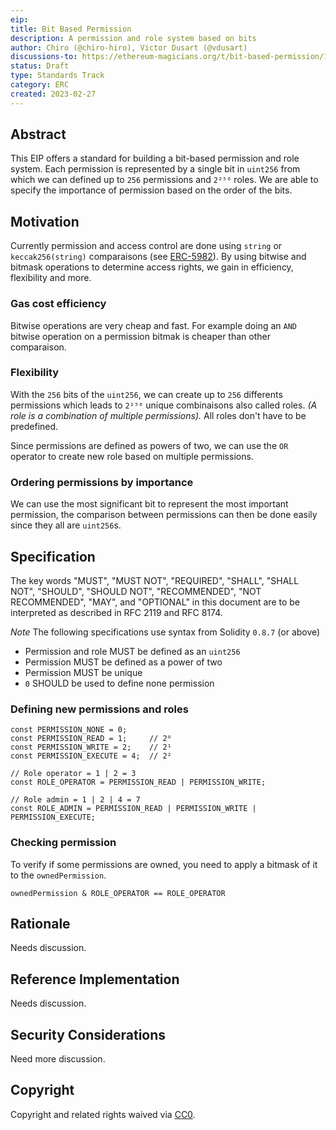 ```yaml
---
eip:
title: Bit Based Permission
description: A permission and role system based on bits
author: Chiro (@chiro-hiro), Victor Dusart (@vdusart)
discussions-to: https://ethereum-magicians.org/t/bit-based-permission/13065
status: Draft
type: Standards Track
category: ERC
created: 2023-02-27
---
```


## Abstract

This EIP offers a standard for building a bit-based permission and role system. Each permission is represented by a single bit in `uint256` from which we can defined up to `256` permissions and `2²⁵⁶` roles. We are able to specify the importance of permission based on the order of the bits.

## Motivation

Currently permission and access control are done using `string` or `keccak256(string)` comparaisons (see [ERC-5982](./eip-5982.md)).
By using bitwise and bitmask operations to determine access rights, we gain in efficiency, flexibility and more.

### Gas cost efficiency

Bitwise operations are very cheap and fast. For example doing an `AND` bitwise operation on a permission bitmak is cheaper than other comparaison.

### Flexibility

With the `256` bits of the `uint256`, we can create up to `256` differents permissions which leads to `2²⁵⁶` unique combinaisons also called roles.
*(A role is a combination of multiple permissions).* All roles don't have to be predefined.

Since permissions are defined as powers of two, we can use the `OR` operator to create new role based on multiple permissions.

### Ordering permissions by importance

We can use the most significant bit to represent the most important permission, the comparison between permissions can then be done easily since they all are `uint256`s.

## Specification

The key words "MUST", "MUST NOT", "REQUIRED", "SHALL", "SHALL NOT", "SHOULD", "SHOULD NOT", "RECOMMENDED", "NOT RECOMMENDED", "MAY", and "OPTIONAL" in this document are to be interpreted as described in RFC 2119 and RFC 8174.

_Note_ The following specifications use syntax from Solidity `0.8.7` (or above)

- Permission and role MUST be defined as an `uint256`
- Permission MUST be defined as a power of two
- Permission MUST be unique
- `0` SHOULD be used to define none permission

### Defining new permissions and roles

```text
const PERMISSION_NONE = 0;
const PERMISSION_READ = 1;     // 2⁰
const PERMISSION_WRITE = 2;    // 2¹
const PERMISSION_EXECUTE = 4;  // 2²

// Role operator = 1 | 2 = 3
const ROLE_OPERATOR = PERMISSION_READ | PERMISSION_WRITE;

// Role admin = 1 | 2 | 4 = 7
const ROLE_ADMIN = PERMISSION_READ | PERMISSION_WRITE | PERMISSION_EXECUTE;
```

### Checking permission

To verify if some permissions are owned, you need to apply a bitmask of it to the `ownedPermission`.
 
```text
ownedPermission & ROLE_OPERATOR == ROLE_OPERATOR
```

## Rationale

Needs discussion.

## Reference Implementation

Needs discussion.

## Security Considerations

Need more discussion.

## Copyright

Copyright and related rights waived via [CC0](../LICENSE.md).
